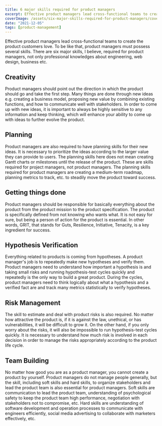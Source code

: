 ```yaml
---
title: 6 major skills required for product managers
excerpt: Effective product managers lead cross-functional teams to create the product customers love. To be like that, product managers must possess several skills. There are six major skills, I believe, required for product managers, not only proffessional knowledges about engineering, web design, business etc.
coverImage: /assets/six-major-skills-required-for-product-managers/cover.webp
date: "2021-12-05"
tags: [product-management]
---
```


Effective product managers lead cross-functional teams to create the product customers love. To be like that, product managers must possess several skills. There are six major skills, I believe, required for product managers, not only professional knowledges about engineering, web design, business etc.

## Creativity

Product managers should point out the direction in which the product should go and take the first step. Many things are done through new ideas e.g. creating a business model, proposing new value by combining existing functions, and how to communicate well with stakeholders. In order to come up with new ideas, it is important to always be highly sensitive to any information and keep thinking, which will enhance your ability to come up with ideas to further evolve the product.

## Planning

Product managers are also required to have planning skills for their new ideas. It is necessary to prioritize the ideas according to the larger value they can provide to users. The planning skills here does not mean creating Gantt charts or milestones until the release of the product. These are skills required for project managers, not product managers. The planning skills required for product managers are creating a medium-term roadmap, planning metrics to track, etc. to steadily move the product toward success.

## Getting things done

Product managers should be responsible for basically everything about the product from the product mission to the product specification. The product is specifically defined from not knowing who wants what. It is not easy for sure, but being a person of action for the product is essential. In other words, GRIT, that stands for Guts, Resilience, Initiative, Tenacity, is a key ingredient for success.

## Hypothesis Verification

Everything related to products is coming from hypotheses. A product manager's job is to repeatedly make new hypotheses and verify them. Product managers need to understand how important a hypothesis is and taking small risks and running hypothesis-test cycles quickly and repeatedly is the only way to build a great product. During the cycles, product managers need to think logically about what a hypothesis and a verified fact are and track many metrics statistically to verify hypotheses.

## Risk Management

The skill to estimate and deal with product risks is also required. No matter how attractive the product is, if it is against the law, unethical, or has vulnerabilities, it will be difficult to grow it. On the other hand, if you only worry about the risks, it will also be impossible to run hypothesis-test cycles quickly. It is necessary to understand how much risk is involved in each decision in order to manage the risks appropriately according to the product life cycle.

## Team Building

No matter how good you are as a product manager, you cannot create a product by yourself. Product managers do not manage people generally, but the skill, including soft skills and hard skills, to organize stakeholders and lead the product team is also essential for product managers. Soft skills are communication to lead the product team, understanding of psychological safety to keep the product team high performance, negotiation with stakeholders not to compromise, etc. Hard skills are understanding of software development and operation processes to communicate with engineers efficiently, social media advertising to collaborate with marketers effectively, etc.
